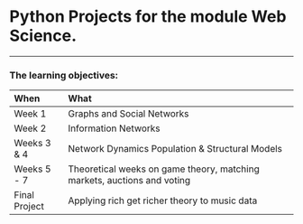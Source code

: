 # Python Projects for the module Web Science.

___

### The learning objectives:

| When | What |
| :----- | :------------------------- |
| Week 1 | Graphs and Social Networks |
| Week 2 | Information Networks |
| Weeks 3 & 4 | Network Dynamics Population & Structural Models |
| Weeks 5 - 7 | Theoretical weeks on game theory, matching markets, auctions and voting |
| Final Project | Applying rich get richer theory to music data |
